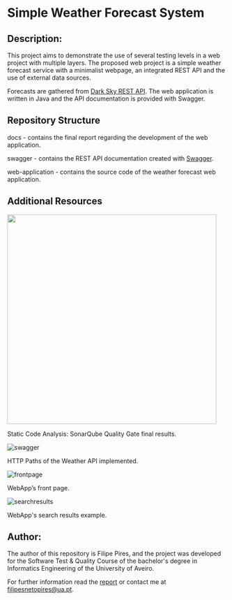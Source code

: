 # Simple Weather Forecast System

## Description:


This project aims to demonstrate the use of several testing levels in a web project with multiple layers.
The proposed web project is a simple weather forecast service with a minimalist webpage, an integrated REST API and the use of external data sources.

Forecasts are gathered from [Dark Sky REST API](https://darksky.net/).
The web application is written in Java and the API documentation is provided with Swagger.

## Repository Structure

docs - contains the final report regarding the development of the web application.

swagger - contains the REST API documentation created with [Swagger](https://swagger.io/docs/).

web-application - contains the source code of the weather forecast web application.

## Additional Resources

<img src="https://github.com/FilipePires98/Weather-Forecast-System/blob/master/docs/img/05_sonarqube_qualitygate.png" width="480px">

Static Code Analysis: SonarQube Quality Gate final results.

![swagger](https://github.com/FilipePires98/Weather-Forecast-System/blob/master/docs/img/04_swagger_apidocumentation.png)

HTTP Paths of the Weather API implemented.

![frontpage](https://github.com/FilipePires98/Weather-Forecast-System/blob/master/docs/img/01_webpage_home.png)

WebApp’s front page.

![searchresults](https://github.com/FilipePires98/Weather-Forecast-System/blob/master/docs/img/03_table.png)

WebApp's search results example.

## Author:

The author of this repository is Filipe Pires, and the project was developed for the Software Test & Quality Course of the bachelor's degree in Informatics Engineering of the University of Aveiro.

For further information read the [report](https://github.com/FilipePires98/Weather-Forecast-System/blob/master/docs/report.pdf) or contact me at filipesnetopires@ua.pt.
